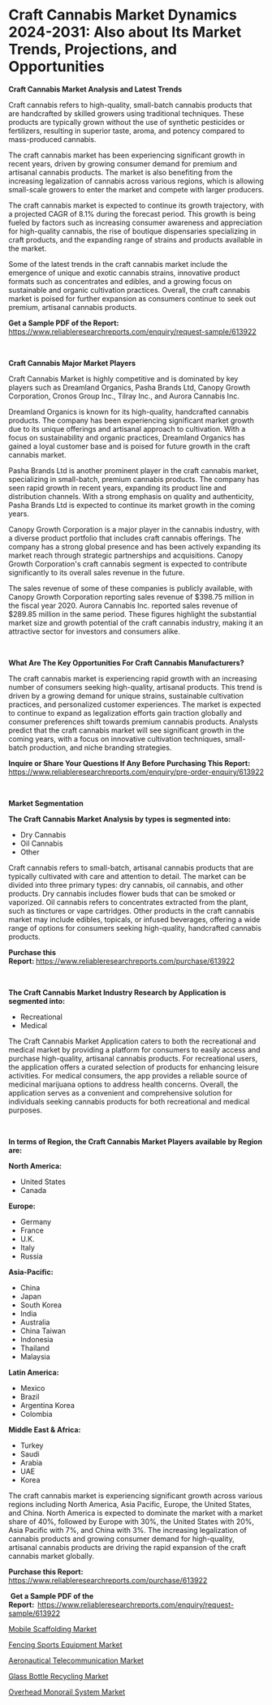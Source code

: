 <p><h1>Craft Cannabis Market Dynamics 2024-2031: Also about Its Market Trends, Projections, and Opportunities</h1></p><p><strong>Craft Cannabis Market Analysis and Latest Trends</strong></p>
<p><p>Craft cannabis refers to high-quality, small-batch cannabis products that are handcrafted by skilled growers using traditional techniques. These products are typically grown without the use of synthetic pesticides or fertilizers, resulting in superior taste, aroma, and potency compared to mass-produced cannabis.</p><p>The craft cannabis market has been experiencing significant growth in recent years, driven by growing consumer demand for premium and artisanal cannabis products. The market is also benefiting from the increasing legalization of cannabis across various regions, which is allowing small-scale growers to enter the market and compete with larger producers.</p><p>The craft cannabis market is expected to continue its growth trajectory, with a projected CAGR of 8.1% during the forecast period. This growth is being fueled by factors such as increasing consumer awareness and appreciation for high-quality cannabis, the rise of boutique dispensaries specializing in craft products, and the expanding range of strains and products available in the market.</p><p>Some of the latest trends in the craft cannabis market include the emergence of unique and exotic cannabis strains, innovative product formats such as concentrates and edibles, and a growing focus on sustainable and organic cultivation practices. Overall, the craft cannabis market is poised for further expansion as consumers continue to seek out premium, artisanal cannabis products.</p></p>
<p><strong>Get a Sample PDF of the Report:&nbsp;</strong> <a href="https://www.reliableresearchreports.com/enquiry/request-sample/613922">https://www.reliableresearchreports.com/enquiry/request-sample/613922</a></p>
<p>&nbsp;</p>
<p><strong>Craft Cannabis Major Market Players</strong></p>
<p><p>Craft Cannabis Market is highly competitive and is dominated by key players such as Dreamland Organics, Pasha Brands Ltd, Canopy Growth Corporation, Cronos Group Inc., Tilray Inc., and Aurora Cannabis Inc.</p><p>Dreamland Organics is known for its high-quality, handcrafted cannabis products. The company has been experiencing significant market growth due to its unique offerings and artisanal approach to cultivation. With a focus on sustainability and organic practices, Dreamland Organics has gained a loyal customer base and is poised for future growth in the craft cannabis market.</p><p>Pasha Brands Ltd is another prominent player in the craft cannabis market, specializing in small-batch, premium cannabis products. The company has seen rapid growth in recent years, expanding its product line and distribution channels. With a strong emphasis on quality and authenticity, Pasha Brands Ltd is expected to continue its market growth in the coming years.</p><p>Canopy Growth Corporation is a major player in the cannabis industry, with a diverse product portfolio that includes craft cannabis offerings. The company has a strong global presence and has been actively expanding its market reach through strategic partnerships and acquisitions. Canopy Growth Corporation's craft cannabis segment is expected to contribute significantly to its overall sales revenue in the future.</p><p>The sales revenue of some of these companies is publicly available, with Canopy Growth Corporation reporting sales revenue of $398.75 million in the fiscal year 2020. Aurora Cannabis Inc. reported sales revenue of $289.85 million in the same period. These figures highlight the substantial market size and growth potential of the craft cannabis industry, making it an attractive sector for investors and consumers alike.</p></p>
<p>&nbsp;</p>
<p><strong>What Are The Key Opportunities For Craft Cannabis Manufacturers?</strong></p>
<p><p>The craft cannabis market is experiencing rapid growth with an increasing number of consumers seeking high-quality, artisanal products. This trend is driven by a growing demand for unique strains, sustainable cultivation practices, and personalized customer experiences. The market is expected to continue to expand as legalization efforts gain traction globally and consumer preferences shift towards premium cannabis products. Analysts predict that the craft cannabis market will see significant growth in the coming years, with a focus on innovative cultivation techniques, small-batch production, and niche branding strategies.</p></p>
<p><strong>Inquire or Share Your Questions If Any Before Purchasing This Report:</strong> <a href="https://www.reliableresearchreports.com/enquiry/pre-order-enquiry/613922">https://www.reliableresearchreports.com/enquiry/pre-order-enquiry/613922</a></p>
<p>&nbsp;</p>
<p><strong>Market Segmentation</strong></p>
<p><strong>The Craft Cannabis Market Analysis by types is segmented into:</strong></p>
<p><ul><li>Dry Cannabis</li><li>Oil Cannabis</li><li>Other</li></ul></p>
<p><p>Craft cannabis refers to small-batch, artisanal cannabis products that are typically cultivated with care and attention to detail. The market can be divided into three primary types: dry cannabis, oil cannabis, and other products. Dry cannabis includes flower buds that can be smoked or vaporized. Oil cannabis refers to concentrates extracted from the plant, such as tinctures or vape cartridges. Other products in the craft cannabis market may include edibles, topicals, or infused beverages, offering a wide range of options for consumers seeking high-quality, handcrafted cannabis products.</p></p>
<p><strong>Purchase this Report:&nbsp;</strong><a href="https://www.reliableresearchreports.com/purchase/613922">https://www.reliableresearchreports.com/purchase/613922</a></p>
<p>&nbsp;</p>
<p><strong>The Craft Cannabis Market Industry Research by Application is segmented into:</strong></p>
<p><ul><li>Recreational</li><li>Medical</li></ul></p>
<p><p>The Craft Cannabis Market Application caters to both the recreational and medical market by providing a platform for consumers to easily access and purchase high-quality, artisanal cannabis products. For recreational users, the application offers a curated selection of products for enhancing leisure activities. For medical consumers, the app provides a reliable source of medicinal marijuana options to address health concerns. Overall, the application serves as a convenient and comprehensive solution for individuals seeking cannabis products for both recreational and medical purposes.</p></p>
<p>&nbsp;</p>
<p><strong>In terms of Region, the Craft Cannabis Market Players available by Region are:</strong></p>
<p>
    <p> <strong> North America: </strong>
        <ul>
            <li>United States</li>
            <li>Canada</li>
        </ul>
        </p> 
    <p> <strong> Europe: </strong>
        <ul>
            <li>Germany</li>
            <li>France</li>
            <li>U.K.</li>
            <li>Italy</li>
            <li>Russia</li>
        </ul>
        </p> 
    <p> <strong> Asia-Pacific: </strong>
        <ul>
            <li>China</li>
            <li>Japan</li>
            <li>South Korea</li>
            <li>India</li>
            <li>Australia</li>
            <li>China Taiwan</li>
            <li>Indonesia</li>
            <li>Thailand</li>
            <li>Malaysia</li>
        </ul>
        </p> 
    <p> <strong> Latin America: </strong>
        <ul>
            <li>Mexico</li>
            <li>Brazil</li>
            <li>Argentina Korea</li>
            <li>Colombia</li>
        </ul>
        </p> 
    <p> <strong> Middle East & Africa: </strong>
        <ul>
            <li>Turkey</li>
            <li>Saudi</li>
            <li>Arabia</li>
            <li>UAE</li>
            <li>Korea</li>
        </ul>
    </p>
    </p>
<p><p>The craft cannabis market is experiencing significant growth across various regions including North America, Asia Pacific, Europe, the United States, and China. North America is expected to dominate the market with a market share of 40%, followed by Europe with 30%, the United States with 20%, Asia Pacific with 7%, and China with 3%. The increasing legalization of cannabis products and growing consumer demand for high-quality, artisanal cannabis products are driving the rapid expansion of the craft cannabis market globally.</p></p>
<p><strong>Purchase this Report: </strong><a href="https://www.reliableresearchreports.com/purchase/613922">https://www.reliableresearchreports.com/purchase/613922</a></p>
<p>&nbsp;<strong>Get a Sample PDF of the Report:&nbsp;&nbsp;</strong><a href="https://www.reliableresearchreports.com/enquiry/request-sample/613922">https://www.reliableresearchreports.com/enquiry/request-sample/613922</a></p>
<p><strong></strong></p>
<p><p><a href="https://medium.com/p/822d4fa2c06d/edit">Mobile Scaffolding Market</a></p><p><a href="https://medium.com/p/1fdca6ca7237/edit">Fencing Sports Equipment Market</a></p><p><a href="https://medium.com/p/db5f7790ce48/edit">Aeronautical Telecommunication Market</a></p><p><a href="https://medium.com/@kevenjewess/glass-bottle-recycling-nbsp-market-focuses-on-market-share-size-and-projected-forecast-till-2031-bea5ad25e9bd">Glass Bottle Recycling Market</a></p><p><a href="https://medium.com/p/d74d8827f473/edit">Overhead Monorail System Market</a></p></p>